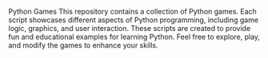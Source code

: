 Python Games
This repository contains a collection of Python games. Each script showcases different aspects of Python programming, including game logic, graphics, and user interaction. These scripts are created to provide fun and educational examples for learning Python. Feel free to explore, play, and modify the games to enhance your skills.

